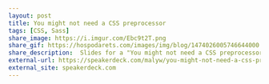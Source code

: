 ```yaml
---
layout: post
title: You might not need a CSS preprocessor
tags: [CSS, Sass]
share_image: https://i.imgur.com/Ebc9t2T.png
share_gif: https://hospodarets.com/images/img/blog/1474026005746644000.gif
share_description:  Slides for a "You might not need a CSS preprocessor" talk
external-url: https://speakerdeck.com/malyw/you-might-not-need-a-css-preprocessor
external_site: speakerdeck.com
---
```

